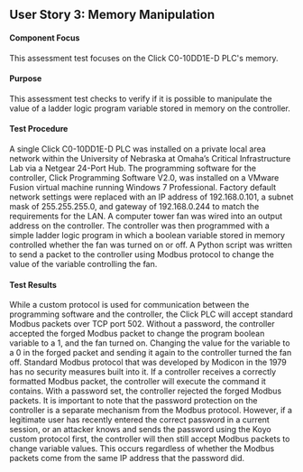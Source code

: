 ## User Story 3: Memory Manipulation

#### Component Focus
This assessment test focuses on the Click C0-10DD1E-D PLC's memory.

#### Purpose
This assessment test checks to verify if it is possible to manipulate the value of a ladder logic program variable stored in memory on the controller.

#### Test Procedure
A single Click C0-10DD1E-D PLC was installed on a private local area network within the University of Nebraska at Omaha’s Critical Infrastructure Lab via a Netgear 24-Port Hub.  The programming software for the controller, Click Programming Software V2.0, was installed on a VMware Fusion virtual machine running Windows 7 Professional.  Factory default network settings were replaced with an IP address of 192.168.0.101, a subnet mask of 255.255.255.0, and gateway of 192.168.0.244 to match the requirements for the LAN.  A computer tower fan was wired into an output address on the controller.  The controller was then programmed with a simple ladder logic program in which a boolean variable stored in memory controlled whether the fan was turned on or off.  A Python script was written to send a packet to the controller using Modbus protocol to change the value of the variable controlling the fan.

#### Test Results
While a custom protocol is used for communication between the programming software and the controller, the Click PLC will accept standard Modbus packets over TCP port 502.  Without a password, the controller accepted the forged Modbus packet to change the program boolean variable to a 1, and the fan turned on.  Changing the value for the variable to a 0 in the forged packet and sending it again to the controller turned the fan off.  Standard Modbus protocol that was developed by Modicon in the 1979 has no security measures built into it.  If a controller receives a correctly formatted Modbus packet, the controller will execute the command it contains.  With a password set, the controller rejected the forged Modbus packets. It is important to note that the password protection on the controller is a separate mechanism from the Modbus protocol. However, if a legitimate user has recently entered the correct password in a current session, or an attacker knows and sends the password using the Koyo custom protocol first, the controller will then still accept Modbus packets to change variable values.  This occurs regardless of whether the Modbus packets come from the same IP address that the password did.
